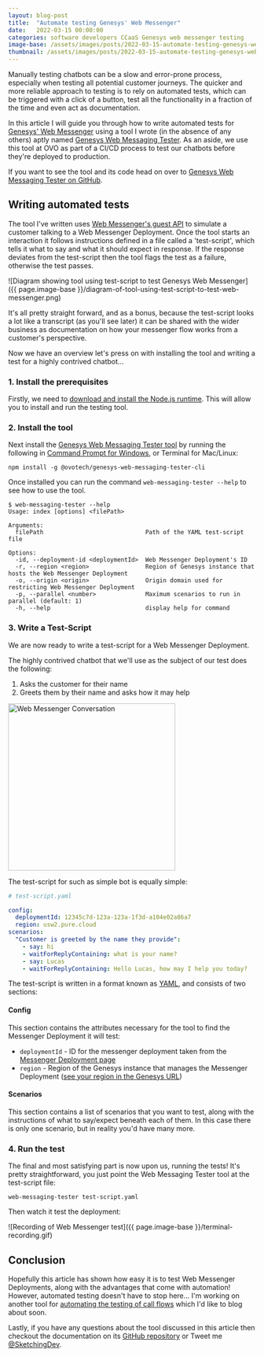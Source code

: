 ```yaml
---
layout: blog-post
title:  "Automate testing Genesys' Web Messenger"
date:   2022-03-15 00:00:00
categories: software developers CCaaS Genesys web messenger testing
image-base: /assets/images/posts/2022-03-15-automate-testing-genesys-web-messenger
thumbnail: /assets/images/posts/2022-03-15-automate-testing-genesys-web-messenger/thumbnail.jpeg
---
```


Manually testing chatbots can be a slow and error-prone process, especially when testing all potential customer journeys. The quicker and more reliable approach to testing is to rely on automated tests, which can be triggered with a
click of a button, test all the functionality in a fraction of the time and even act as documentation.

In this article I will guide you through how to write automated tests for [Genesys' Web Messenger](https://help.mypurecloud.com/articles/about-web-messaging/)
using a tool I wrote (in the absence of any others) aptly named [Genesys Web Messaging Tester](https://github.com/ovotech/genesys-web-messaging-tester#readme).
As an aside, we use this tool at OVO as part of a CI/CD process to test our chatbots before they're deployed to
production.

If you want to see the tool and its code head on over to [Genesys Web Messaging Tester on GitHub](https://github.com/ovotech/genesys-web-messaging-tester#readme).

## Writing automated tests

The tool I've written uses [Web Messenger's guest API](https://developer.genesys.cloud/api/digital/webmessaging/websocketapi)
to simulate a customer talking to a Web Messenger Deployment. Once the tool starts an interaction it follows
instructions defined in a file called a 'test-script', which tells it what to say and what it should expect in response.
If the response deviates from the test-script then the tool flags the test as a failure, otherwise the test passes.

![Diagram showing tool using test-script to test Genesys Web Messenger]({{ page.image-base }}/diagram-of-tool-using-test-script-to-test-web-messenger.png)

It's all pretty straight forward, and as a bonus, because the test-script looks a lot like a transcript (as you'll see
later) it can be shared with the wider business as documentation on how your messenger flow works from a customer's
perspective.

Now we have an overview let's press on with installing the tool and writing a test for a highly contrived chatbot...

### 1. Install the prerequisites

Firstly, we need to [download and install the Node.js runtime](https://nodejs.org/en/download/). This will allow you to
install and run the testing tool.

### 2. Install the tool
Next install the [Genesys Web Messaging Tester tool](https://github.com/ovotech/genesys-web-messaging-tester#readme) by running the following in [Command Prompt for Windows](https://www.howtogeek.com/235101/10-ways-to-open-the-command-prompt-in-windows-10/),
or Terminal for Mac/Linux:

```shell
npm install -g @ovotech/genesys-web-messaging-tester-cli
```

Once installed you can run the command `web-messaging-tester --help` to see how to use the tool.

```
$ web-messaging-tester --help
Usage: index [options] <filePath>

Arguments:
  filePath                             Path of the YAML test-script file

Options:
  -id, --deployment-id <deploymentId>  Web Messenger Deployment's ID
  -r, --region <region>                Region of Genesys instance that hosts the Web Messenger Deployment
  -o, --origin <origin>                Origin domain used for restricting Web Messenger Deployment
  -p, --parallel <number>              Maximum scenarios to run in parallel (default: 1)
  -h, --help                           display help for command
```

### 3. Write a Test-Script

We are now ready to write a test-script for a Web Messenger Deployment.

The highly contrived chatbot that we'll use as the subject of our test does the following:
1. Asks the customer for their name
2. Greets them by their name and asks how it may help

<img src="{{ page.image-base }}/web-messenger-conversation.png" width="340" alt="Web Messenger Conversation">

The test-script for such as simple bot is equally simple:
```yaml
# test-script.yaml

config:
  deploymentId: 12345c7d-123a-123a-1f3d-a104e02a86a7
  region: usw2.pure.cloud
scenarios:
  "Customer is greeted by the name they provide":
    - say: hi
    - waitForReplyContaining: what is your name?
    - say: Lucas
    - waitForReplyContaining: Hello Lucas, how may I help you today?
```

The test-script is written in a format known as [YAML](https://en.wikipedia.org/wiki/YAML), and consists of two
sections:

#### Config
This section contains the attributes necessary for the tool to find the Messenger Deployment it will test:
 * `deploymentId` - ID for the messenger deployment taken from the [Messenger Deployment page](https://help.mypurecloud.com/articles/deploy-messenger/)
 * `region` - Region of the Genesys instance that manages the Messenger Deployment ([see your region in the Genesys URL](https://help.mypurecloud.com/faqs/how-do-i-select-my-region/))

#### Scenarios
This section contains a list of scenarios that you want to test, along with the instructions of what to say/expect
beneath each of them. In this case there is only one scenario, but in reality you'd have many more.

### 4. Run the test

The final and most satisfying part is now upon us, running the tests! It's pretty straightforward, you just point the
Web Messaging Tester tool at the test-script file:

```shell
web-messaging-tester test-script.yaml
```

Then watch it test the deployment:

![Recording of Web Messenger test]({{ page.image-base }}/terminal-recording.gif)

## Conclusion

Hopefully this article has shown how easy it is to test Web Messenger Deployments, along with the advantages that come
with automation! However, automated testing doesn't have to stop here... I'm working on another tool for
[automating the testing of call flows](https://sketchingdev.co.uk/blog/automating-how-ivr-call-flows-are-tested.html)
which I'd like to blog about soon.

Lastly, if you have any questions about the tool discussed in this article then checkout the documentation on
its [GitHub repository](https://github.com/ovotech/genesys-web-messaging-tester#readme) or Tweet me [@SketchingDev](https://twitter.com/sketchingdev).
